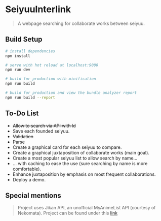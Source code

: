 # SeiyuuInterlink

> A webpage searching for collaborate works between seiyuu.

## Build Setup

``` bash
# install dependencies
npm install

# serve with hot reload at localhost:9000
npm run dev

# build for production with minification
npm run build

# build for production and view the bundle analyzer report
npm run build --report
```
## To-Do List

* ~~Allow to search via API with Id~~
* Save each founded seiyuu.
* ~~Validation~~
* Parse
* Create a graphical card for each seiyuu to compare.
* Create a graphical juxtaposition of collaborate works (main goal).
* Create a most popular seiyuu list to allow search by name...
* ... with caching to ease the use (sure searching by name is more comfortable).
* Enhance juxtaposition by emphasis on most frequent collaborations.
* Deploy a demo.

## Special mentions

> Project uses Jikan API, an unofficial MyAnimeList API (courtesy of Nekomata). Project can be found under this [link](https://github.com/jikan-me/jikan/)